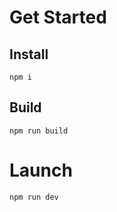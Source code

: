 # Get Started 
## Install
```
npm i
```

## Build
```
npm run build
```

# Launch
```
npm run dev
```

